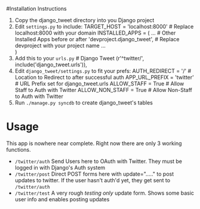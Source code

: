 #Installation Instructions
1. Copy the django_tweet directory into you Django project
2. Edit `settings.py` to include:
	    TARGET_HOST = 'localhost:8000'    # Replace localhost:8000 with your domain
        INSTALLED_APPS = (
	        ...                           # Other Installed Apps before or after
            'devproject.django_tweet',    # Replace devproject with your project name
            ...                           
	    )		
3. Add this to your `urls.py`
        # Django Tweet
        (r'^twitter/', include('django_tweet.urls')),
4. Edit `django_tweet/settings.py` to fit your prefs:
        AUTH_REDIRECT = '/'           # Location to Redirect to after successful auth
        APP_URL_PREFIX = 'twitter'    # URL Prefix set for django_tweet.urls
        ALLOW_STAFF = True            # Allow Staff to Auth with Twitter
        ALLOW_NON_STAFF = True        # Allow Non-Staff to Auth with Twitter
5. Run `./manage.py syncdb` to create django_tweet's tables
	
# Usage
This app is nowhere near complete.  Right now there are only 3 working functions.

*  `/twitter/auth` Send Users here to OAuth with Twitter.  They must be logged in with Django's Auth system
*  `/twitter/post` Direct POST forms here with update="....." to post updates to twitter. If the user hasn't auth'd yet, they get sent to `/twitter/auth`
*  `/twitter/test` A very rough *testing only* update form. Shows some basic user info and enables posting updates